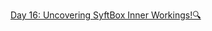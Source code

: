 [Day 16: Uncovering SyftBox Inner Workings!🔍](https://www.linkedin.com/pulse/day-16-uncovering-syftbox-inner-workings-30daysofflcode-dsilva-5c9pf/?trackingId=iturcrpiTB5vYR%2Bgrsr5aQ%3D%3D)
